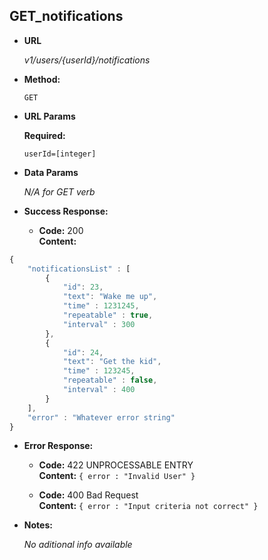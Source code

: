 **GET_notifications**
----
  

* **URL**

  _v1/users/{userId}/notifications_

* **Method:**
  
  `GET` 
  
*  **URL Params**

   **Required:**
 
   `userId=[integer]`


* **Data Params**

  _N/A for GET verb_

* **Success Response:** 

  * **Code:** 200 <br />
    **Content:** 
```javascript
{
    "notificationsList" : [
        {
            "id": 23,
            "text": "Wake me up",
            "time" : 1231245,
            "repeatable" : true,
            "interval" : 300
        },
        {
            "id": 24,
            "text": "Get the kid",
            "time" : 123245,
            "repeatable" : false,
            "interval" : 400
        }
    ],
    "error" : "Whatever error string"
}
```
 
* **Error Response:**

  * **Code:** 422 UNPROCESSABLE ENTRY <br />
    **Content:** `{ error : "Invalid User" }`

  * **Code:** 400 Bad Request <br />
    **Content:** `{ error : "Input criteria not correct" }`

* **Notes:**

  _No aditional info available_
 
